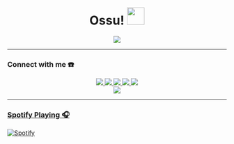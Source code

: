 <h1 align="center">Ossu!  <img src="https://user-images.githubusercontent.com/1303154/88677602-1635ba80-d120-11ea-84d8-d263ba5fc3c0.gif" width="40px" alt=""><br></h1>
<p align="center">
  <img src="https://github.com/ryasya.png" />
</p>


------
### Connect with me ☎️
<p align="center">
  <a href="https://instagram.com/aryaeka.r.p"><img src="https://img.shields.io/badge/Instagram-E4405F?style=for-the-badge&logo=instagram&logoColor=white"/> 
  <a href="https://wa.me/6282265468133"><img src="https://img.shields.io/badge/WhatsApp-25D366?style=for-the-badge&logo=whatsapp&logoColor=white" />
  <a href="https://www.facebook.com/arya.eka.5268750"><img src="https://img.shields.io/badge/Facebook-%234267B2.svg?&style=for-the-badge&logo=facebook&logoColor=white" />
  <a href="https://t.me/Syulitdiketahui"><img src="https://img.shields.io/badge/Telegram-%230088cc.svg?&style=for-the-badge&logo=telegram&logoColor=white" />
  <a href="https://twitter.com/aryokss"><img src="https://img.shields.io/badge/Twitter-%230088cc.svg?&style=for-the-badge&logo=twitter&logoColor=white" />
  <br>
  <a name="Ryasya&label=VIEWS&style=flat-square&color=orange">
  <a href="https://github.com/ryasya"><img src="https://img.shields.io/badge/-GitHub-black?style=flat-square&logo=github" /> 

------

### Spotify Playing 🎧

    
<a href="https://open.spotify.com/user/31ohvxcrpucqdlbug7thpougbxs4" align="center" target="_blank"> ![Spotify](https://spotify-github-profile.vercel.app/api/view.svg?uid=31ohvxcrpucqdlbug7thpougbxs4&redirect=true][https://spotify-github-profile.vercel.app/api/view.svg?uid=31ohvxcrpucqdlbug7thpougbxs4&cover_image=true&theme=novatorem&show_offline=true&background_color=000000&interchange=true&bar_color=4bbe53&bar_color_cover=true)</a>

    
